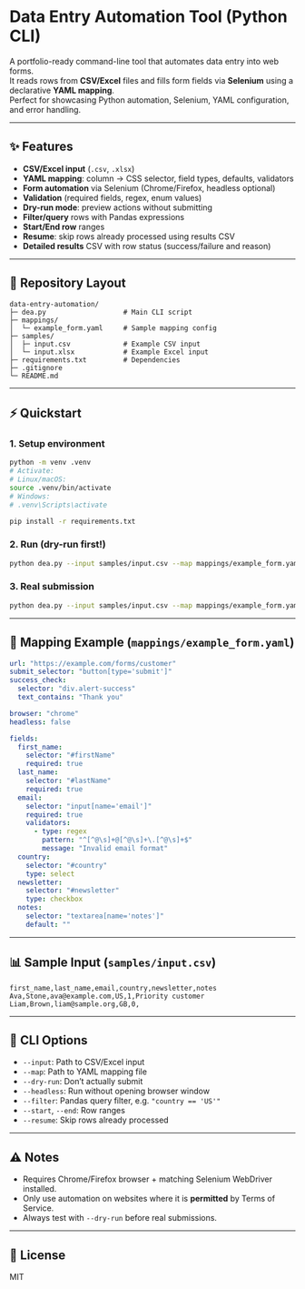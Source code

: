 # Data Entry Automation Tool (Python CLI)

A portfolio-ready command-line tool that automates data entry into web forms.  
It reads rows from **CSV/Excel** files and fills form fields via **Selenium** using a declarative **YAML mapping**.  
Perfect for showcasing Python automation, Selenium, YAML configuration, and error handling.

---

## ✨ Features
- **CSV/Excel input** (`.csv`, `.xlsx`)
- **YAML mapping**: column → CSS selector, field types, defaults, validators
- **Form automation** via Selenium (Chrome/Firefox, headless optional)
- **Validation** (required fields, regex, enum values)
- **Dry-run mode**: preview actions without submitting
- **Filter/query** rows with Pandas expressions
- **Start/End row** ranges
- **Resume**: skip rows already processed using results CSV
- **Detailed results** CSV with row status (success/failure and reason)

---

## 📂 Repository Layout
```
data-entry-automation/
├─ dea.py                   # Main CLI script
├─ mappings/
│  └─ example_form.yaml     # Sample mapping config
├─ samples/
│  ├─ input.csv             # Example CSV input
│  └─ input.xlsx            # Example Excel input
├─ requirements.txt         # Dependencies
├─ .gitignore
└─ README.md
```

---

## ⚡ Quickstart

### 1. Setup environment
```bash
python -m venv .venv
# Activate:
# Linux/macOS:
source .venv/bin/activate
# Windows:
# .venv\Scripts\activate

pip install -r requirements.txt
```

### 2. Run (dry-run first!)
```bash
python dea.py --input samples/input.csv --map mappings/example_form.yaml --dry-run --headless
```

### 3. Real submission
```bash
python dea.py --input samples/input.csv --map mappings/example_form.yaml --resume --headless
```

---

## 📝 Mapping Example (`mappings/example_form.yaml`)
```yaml
url: "https://example.com/forms/customer"
submit_selector: "button[type='submit']"
success_check:
  selector: "div.alert-success"
  text_contains: "Thank you"

browser: "chrome"
headless: false

fields:
  first_name:
    selector: "#firstName"
    required: true
  last_name:
    selector: "#lastName"
    required: true
  email:
    selector: "input[name='email']"
    required: true
    validators:
      - type: regex
        pattern: "^[^@\s]+@[^@\s]+\.[^@\s]+$"
        message: "Invalid email format"
  country:
    selector: "#country"
    type: select
  newsletter:
    selector: "#newsletter"
    type: checkbox
  notes:
    selector: "textarea[name='notes']"
    default: ""
```

---

## 📊 Sample Input (`samples/input.csv`)
```csv
first_name,last_name,email,country,newsletter,notes
Ava,Stone,ava@example.com,US,1,Priority customer
Liam,Brown,liam@sample.org,GB,0,
```

---

## 🔧 CLI Options
- `--input`: Path to CSV/Excel input
- `--map`: Path to YAML mapping file
- `--dry-run`: Don’t actually submit
- `--headless`: Run without opening browser window
- `--filter`: Pandas query filter, e.g. `"country == 'US'"`
- `--start`, `--end`: Row ranges
- `--resume`: Skip rows already processed

---

## ⚠️ Notes
- Requires Chrome/Firefox browser + matching Selenium WebDriver installed.
- Only use automation on websites where it is **permitted** by Terms of Service.
- Always test with `--dry-run` before real submissions.

---

## 📜 License
MIT
